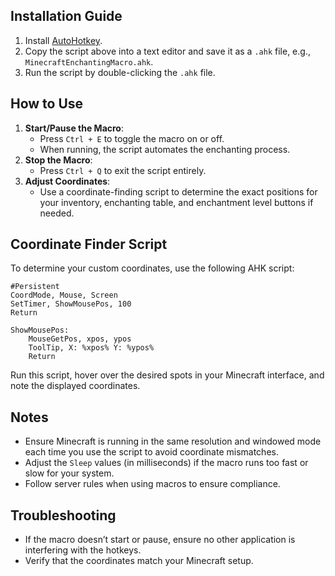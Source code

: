 ## Installation Guide
1. Install [AutoHotkey](https://www.autohotkey.com/).
2. Copy the script above into a text editor and save it as a `.ahk` file, e.g., `MinecraftEnchantingMacro.ahk`.
3. Run the script by double-clicking the `.ahk` file.

## How to Use
1. **Start/Pause the Macro**:
   - Press `Ctrl + E` to toggle the macro on or off.
   - When running, the script automates the enchanting process.
2. **Stop the Macro**:
   - Press `Ctrl + Q` to exit the script entirely.
3. **Adjust Coordinates**:
   - Use a coordinate-finding script to determine the exact positions for your inventory, enchanting table, and enchantment level buttons if needed.

## Coordinate Finder Script
To determine your custom coordinates, use the following AHK script:
```ahk
#Persistent
CoordMode, Mouse, Screen
SetTimer, ShowMousePos, 100
Return

ShowMousePos:
    MouseGetPos, xpos, ypos
    ToolTip, X: %xpos% Y: %ypos%
    Return
```
Run this script, hover over the desired spots in your Minecraft interface, and note the displayed coordinates.

## Notes
- Ensure Minecraft is running in the same resolution and windowed mode each time you use the script to avoid coordinate mismatches.
- Adjust the `Sleep` values (in milliseconds) if the macro runs too fast or slow for your system.
- Follow server rules when using macros to ensure compliance.

## Troubleshooting
- If the macro doesn’t start or pause, ensure no other application is interfering with the hotkeys.
- Verify that the coordinates match your Minecraft setup.
